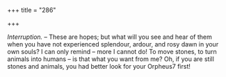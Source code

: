 +++
title = "286"

+++

*Interruption.* – These are hopes; but what will you see and hear of them when you have not experienced splendour, ardour, and rosy dawn in your own souls? I can only remind – more I cannot do\! To move stones, to turn animals into humans – is that what you want from me? Oh, if you are still stones and animals, you had better look for your Orpheus7 first\!



